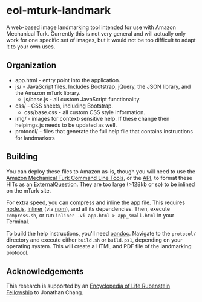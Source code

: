 # eol-mturk-landmark

A web-based image landmarking tool intended for use with Amazon Mechanical Turk. Currently this is not very general and will actually only work for one specific set of images, but it would not be too difficult to adapt it to your own uses.

## Organization

* app.html - entry point into the application.
* js/ - JavaScript files. Includes Bootstrap, jQuery, the JSON library, and the Amazon mTurk library.
    * js/base.js - all custom JavaScript functionality.
* css/ - CSS sheets, including Bootstrap.
    * css/base.css - all custom CSS style information.
* img/ - images for context-sensitive help. If these change then helpimgs.js needs to be updated as well.
* protocol/ - files that generate the full help file that contains instructions for landmarkers

## Building

You can deploy these files to Amazon as-is, though you will need to use the [Amazon Mechanical Turk Command Line Tools](http://aws.amazon.com/developertools/694), or the [API](http://aws.amazon.com/documentation/mturk/), to format these HITs as an [ExternalQuestion](http://docs.aws.amazon.com/AWSMechTurk/latest/AWSMturkAPI/ApiReference_ExternalQuestionArticle.html). They are too large (>128kb or so) to be inlined on the mTurk site.

For extra speed, you can compress and inline the app file. This requires [node.js](http://nodejs.org/), [inliner](https://github.com/remy/inliner) (via [npm](https://npmjs.org/)), and all its dependencies. Then, execute `compress.sh`, or run `inliner -vi app.html > app_small.html` in your Terminal.

To build the help instructions, you'll need [pandoc](http://johnmacfarlane.net/pandoc/). Navigate to the `protocol/` directory and execute either `build.sh` or `build.ps1`, depending on your operating system. This will create a HTML and PDF file of the landmarking protocol.

## Acknowledgements

This research is supported by an [Encyclopedia of Life Rubenstein Fellowship](http://eol.org/info/fellows) to Jonathan Chang.
